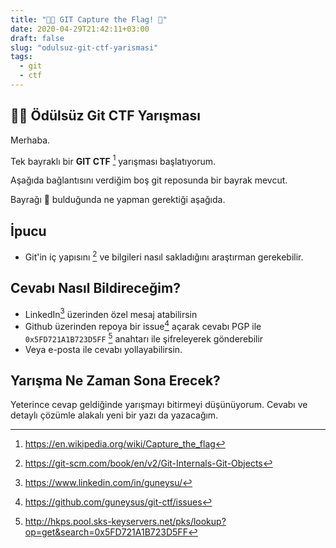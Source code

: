 ```yaml
---
title: "🐱‍👤 GIT Capture the Flag! 🏴"
date: 2020-04-29T21:42:11+03:00
draft: false
slug: "odulsuz-git-ctf-yarismasi"
tags:
  - git
  - ctf
---
```


## 🐱‍👤 Ödülsüz Git CTF Yarışması

Merhaba.

Tek bayraklı bir **GIT CTF** [^ctf] yarışması başlatıyorum.

Aşağıda bağlantısını verdiğim boş git reposunda bir bayrak mevcut.

Bayrağı 🏴 bulduğunda ne yapman gerektiği aşağıda.

## İpucu

- Git'in iç yapısını [^git-internals] ve bilgileri nasıl sakladığını araştırman gerekebilir.

## Cevabı Nasıl Bildireceğim?

- LinkedIn[^linkedin] üzerinden özel mesaj atabilirsin
- Github üzerinden repoya bir issue[^issues] açarak cevabı PGP ile `0x5FD721A1B723D5FF` [^pgp-key] anahtarı ile şifreleyerek gönderebilir
- Veya e-posta ile cevabı yollayabilirsin.

## Yarışma Ne Zaman Sona Erecek?
Yeterince cevap geldiğinde yarışmayı bitirmeyi düşünüyorum.
Cevabı ve detaylı çözümle alakalı yeni bir yazı da yazacağım.

[^ctf]: <https://en.wikipedia.org/wiki/Capture_the_flag>
[^git-internals]: <https://git-scm.com/book/en/v2/Git-Internals-Git-Objects>
[^repo]: https://github.com/guneysus/git-ctf
[^linkedin]: https://www.linkedin.com/in/guneysu/
[^issues]: https://github.com/guneysus/git-ctf/issues
[^pgp-key]: http://hkps.pool.sks-keyservers.net/pks/lookup?op=get&search=0x5FD721A1B723D5FF